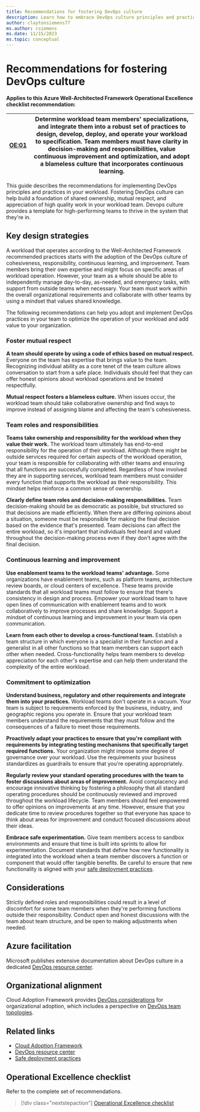 ```yaml
---
title: Recommendations for fostering DevOps culture
description: Learn how to embrace DevOps culture principles and practices in your workload team to strengthen the team.
author: claytonsiemens77
ms.author: csiemens
ms.date: 11/15/2023
ms.topic: conceptual
---
```


# Recommendations for fostering DevOps culture

**Applies to this Azure Well-Architected Framework Operational Excellence checklist recommendation:**

|[OE:01](checklist.md)| Determine workload team members' specializations, and integrate them into a robust set of practices to design, develop, deploy, and operate your workload to specification. Team members must have clarity in decision-making and responsibilities, value continuous improvement and optimization, and adopt a blameless culture that incorporates continuous learning.|
|---|---|

This guide describes the recommendations for implementing DevOps principles and practices in your workload. Fostering DevOps culture can help build a foundation of shared ownership, mutual respect, and appreciation of high quality work in your workload team. Devops culture provides a template for high-performing teams to thrive in the system that they're in.

## Key design strategies

A workload that operates according to the Well-Architected Framework recommended practices starts with the adoption of the DevOps culture of cohesiveness, responsibility, continuous learning, and improvement. Team members bring their own expertise and might focus on specific areas of workload operation. However, your team as a whole should be able to independently manage day-to-day, as-needed, and emergency tasks, with support from outside teams when necessary. Your team must work within the overall organizational requirements and collaborate with other teams by using a mindset that values shared knowledge.

The following recommendations can help you adopt and implement DevOps practices in your team to optimize the operation of your workload and add value to your organization.

### Foster mutual respect

**A team should operate by using a code of ethics based on mutual respect.** Everyone on the team has expertise that brings value to the team. Recognizing individual ability as a core tenet of the team culture allows conversation to start from a safe place. Individuals should feel that they can offer honest opinions about workload operations and be treated respectfully.

**Mutual respect fosters a blameless culture.** When issues occur, the workload team should take collaborative ownership and find ways to improve instead of assigning blame and affecting the team's cohesiveness.

### Team roles and responsibilities

**Teams take ownership and responsibility for the workload when they value their work.** The workload team ultimately has end-to-end responsibility for the operation of their workload. Although there might be outside services required for certain aspects of the workload operation, your team is responsible for collaborating with other teams and ensuring that all functions are successfully completed. Regardless of how involved they are in supporting services, workload team members must consider every function that supports the workload as their responsibility. This mindset helps reinforce a common sense of ownership.

**Clearly define team roles and decision-making responsibilities.** Team decision-making should be as democratic as possible, but structured so that decisions are made efficiently. When there are differing opinions about a situation, someone must be responsible for making the final decision based on the evidence that's presented. Team decisions can affect the entire workload, so it's important that individuals feel heard and valued throughout the decision-making process even if they don't agree with the final decision.

### Continuous learning and improvement

**Use enablement teams to the workload teams' advantage.** Some organizations have enablement teams, such as platform teams, architecture review boards, or cloud centers of excellence. These teams provide standards that all workload teams must follow to ensure that there's consistency in design and process. Empower your workload team to have open lines of communication with enablement teams and to work collaboratively to improve processes and share knowledge. Support a mindset of continuous learning and improvement in your team via open communication.

**Learn from each other to develop a cross-functional team.** Establish a team structure in which everyone is a specialist in their function and a generalist in all other functions so that team members can support each other when needed. Cross-functionality helps team members to develop appreciation for each other's expertise and can help them understand the complexity of the entire workload.

### Commitment to optimization

**Understand business, regulatory and other requirements and integrate them into your practices.** Workload teams don't operate in a vacuum. Your team is subject to requirements enforced by the business, industry, and geographic regions you operate in. Ensure that your workload team members understand the requirements that they must follow and the consequences of a failure to meet those requirements.

**Proactively adapt your practices to ensure that you're compliant with requirements by integrating testing mechanisms that specifically target required functions.** Your organization might impose some degree of governance over your workload. Use the requirements your business standardizes as guardrails to ensure that you're operating appropriately.

**Regularly review your standard operating procedures with the team to foster discussions about areas of improvement.** Avoid complacency and encourage innovative thinking by fostering a philosophy that all standard operating procedures should be continuously reviewed and improved throughout the workload lifecycle. Team members should feel empowered to offer opinions on improvements at any time. However, ensure that you dedicate time to review procedures together so that everyone has space to think about areas for improvement and conduct focused discussions about their ideas.

**Embrace safe experimentation.** Give team members access to sandbox environments and ensure that time is built into sprints to allow for experimentation. Document standards that define how new functionality is integrated into the workload when a team member discovers a function or component that would offer tangible benefits. Be careful to ensure that new functionality is aligned with your [safe deployment practices](safe-deployments.md).

## Considerations

Strictly defined roles and responsibilities could result in a level of discomfort for some team members when they're performing functions outside their responsibility. Conduct open and honest discussions with the team about team structure, and be open to making adjustments when needed.

## Azure facilitation

Microsoft publishes extensive documentation about DevOps culture in a dedicated [DevOps resource center](/devops/what-is-devops).

## Organizational alignment

Cloud Adoption Framework provides [DevOps considerations](/azure/cloud-adoption-framework/ready/considerations/devops-principles-and-practices) for organizational adoption, which includes a perspective on [DevOps team topologies](/azure/cloud-adoption-framework/ready/considerations/devops-teams-topologies).

## Related links

- [Cloud Adoption Framework](/azure/cloud-adoption-framework/ready/considerations/devops-principles-and-practices)
- [DevOps resource center](/devops/what-is-devops)
- [Safe deployment practices](safe-deployments.md)

## Operational Excellence checklist  

Refer to the complete set of recommendations.

> [!div class="nextstepaction"]
> [Operational Excellence checklist](checklist.md)
